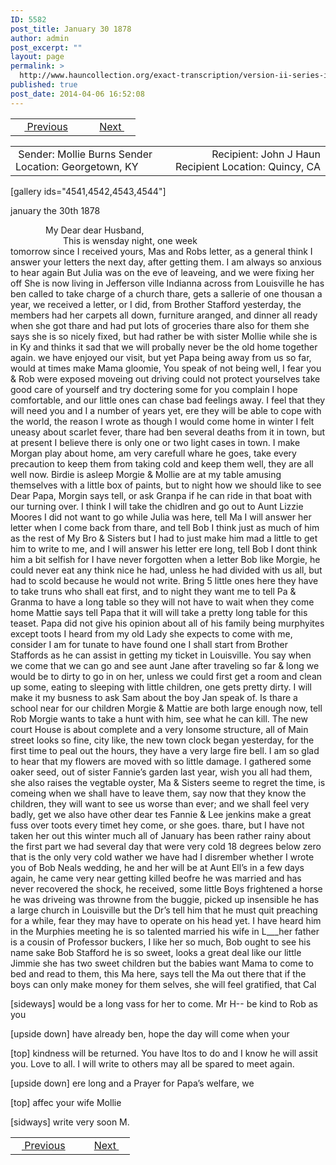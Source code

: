 ```yaml
---
ID: 5582
post_title: January 30 1878
author: admin
post_excerpt: ""
layout: page
permalink: >
  http://www.hauncollection.org/exact-transcription/version-ii-series-iv/january-30-1878/
published: true
post_date: 2014-04-06 16:52:08
---
```

<table style="width: 100%;" align="center">
<tbody>
<tr>
<td width="50%"> <a href="http://www.hauncollection.org/version-2/version-ii-series-iv/december-28-1877/"><img src="https://lh3.googleusercontent.com/-EFJpxxNiPNw/VqgtWBCZrMI/AAAAAAAAAFU/WfY4lPFWWkg/s800-Ic42/Soeb-Plain-Arrows-8-10px.png" alt="" width="10" height="10" /> Previous</a></td>
<td style="text-align: right;"><a href="http://www.hauncollection.org/version-2/version-ii-series-iv/february-5-1878/">Next <img src="https://lh3.googleusercontent.com/-67k0cYlpXHw/VqgtWKz1MXI/AAAAAAAAAFU/k9PW_Piyurk/s800-Ic42/Soeb-Plain-Arrows-5-10px.png" alt="" width="10" height="10" /></a></td>
</tr>
</tbody>
</table>

<table style="width: 100%;" align="center">
<tbody>
<tr>
<td width="50%"> Sender: Mollie Burns
Sender Location: Georgetown, KY</td>
<td style="text-align: right;">Recipient: John J Haun
Recipient Location: Quincy, CA</td>
</tr>
</tbody>
</table>
[gallery ids="4541,4542,4543,4544"]

january the 30th 1878
<div style="text-indent: 4em;">My Dear dear Husband,</div>
<div style="text-indent: 6em;">This is wensday night, one week</div>
tomorrow since I received yours, Mas and Robs letter, as a
general think I answer your letters the next day, after getting
them. I am always so anxious to hear again But Julia
was on the eve of leaveing, and we were fixing her off
She is now living in Jefferson ville Indianna across from
Louisville he has ben called to take charge of a
church thare, gets a sallerie of one thousan a year,
we received a letter, or I did, from Brother Stafford
yesterday, the members had her carpets all down, furniture
aranged, and dinner all ready when she got thare
and had put lots of groceries thare also for them
she says she is so nicely fixed, but had rather be
with sister Mollie while she is in Ky and thinks it
sad that we will probally never be the old home
together again. we have enjoyed our visit, but yet
Papa being away from us so far, would at times make
Mama gloomie, You speak of not being well, I fear
you &amp; Rob were exposed moveing out driving could
not protect yourselves take good care of yourself
and try doctering some for you complain I hope
comfortable, and our little ones can chase bad
feelings away. I feel that they will need you and
I a number of years yet, ere they will be able to cope with
the world, the reason I wrote as though I would come
home in winter I felt uneasy about scarlet fever,
thare had ben several deaths from it in town, but
at present I believe there is only one or two light cases
in town. I make Morgan play about home, am very
carefull whare he goes, take every precaution to keep
them from taking cold and keep them well, they
are all well now. Birdie is asleep Morgie &amp; Mollie are
at my table amusing themselves with a little box of
paints, but to night how we should like to see Dear
Papa, Morgin says tell, or ask Granpa if he can
ride in that boat with our turning over. I think
I will take the chidlren and go out to Aunt Lizzie
Moores I did not want to go while Julia was
here, tell Ma I will answer her letter when I
come back from thare, and tell Bob I think
just as much of him as the rest of My Bro &amp; Sisters
but I had to just make him mad a little
to get him to write to me, and I will answer
his letter ere long, tell Bob I dont think him
a bit selfish for I have never forgotten when
a letter Bob like Morgie, he could never eat
any think nice he had, unless he had divided
with us all, but had to scold because he would
not write. Bring 5 little ones here they have to take
truns who shall eat first, and to night they want
me to tell Pa &amp; Granma to have a long table
so they will not have to wait when they come home
Mattie says tell Papa that it will will take a pretty long
table for this teaset. Papa did not give his opinion
about all of his family being murphyites except toots
I heard from my old Lady she expects to come with
me, consider I am for tunate to have found one
I shall start from Brother Staffords as he can
assist in getting my ticket in Louisville. You say
when we come that we can go and see aunt Jane
after traveling so far &amp; long we would be to dirty
to go in on her, unless we could first get a room
and clean up some, eating to sleeping with little
children, one gets pretty dirty. I will make it my busness
to ask Sam about the boy Jan speak of. Is thare a
school near for our children Morgie &amp; Mattie are both
large enough now, tell Rob Morgie wants to take a
hunt with him, see what he can kill. The new court
House is about complete and a very lonsome
structure, all of Main street looks so fine, city
like, the new town clock began yesterday, for the
first time to peal out the hours, they have a
very large fire bell. I am so glad to hear that
my flowers are moved with so little damage. I
gathered some oaker seed, out of sister Fannie’s
garden last year, wish you all had them, she
also raises the vegtable oyster, Ma &amp; Sisters
seeme to regret the time, is comeing when we
shall have to leave them, say now that they
know the children, they will want to see us
worse than ever; and we shall feel very badly, get
we also have other dear tes Fannie &amp; Lee jenkins make
a great fuss over toots every timet hey come, or she
goes. thare, but I have not taken her out this winter
much all of January has been rather rainy about
the first part we had several day that were very
cold 18 degrees below zero that is the only
very cold wather we have had I disrember whether
I wrote you of Bob Neals wedding, he and her
will be at Aunt Ell’s in a few days again, he
came very near getting killed beofre he was married
and has never recovered the shock, he received, some
little Boys frightened a horse he was driveing was
throwne from the buggie, picked up insensible he
has a large church in Louisville but the Dr’s tell
him that he must quit preaching for a while, fear
they may have to operate on his head yet. I have
heard him in the Murphies meeting he is so talented
married his wife in L___her father is a cousin of
Professor buckers, I like her so much, Bob ought to
see his name sake Bob Stafford he is so sweet, looks
a great deal like our little Jimmie she has two sweet
children but the babies want Mama to come to bed
and read to them, this Ma here, says tell the Ma
out there that if the boys can only make money
for them selves, she will feel gratified, that Cal

[sideways]
would be a long vass for her to come. Mr H-- be kind to Rob as you

[upside down]
have already ben, hope the day will come when your

[top]
kindness will be returned. You have ltos to do and
I know he will assit you. Love to all. I will write to others
may all be spared to meet again.

[upside down]
ere long and a Prayer for Papa’s welfare, we

[top]
affec your wife Mollie

[sidways]
write very soon M.

<table style="width: 100%;" align="center">
<tbody>
<tr>
<td width="50%"> <a href="http://www.hauncollection.org/version-2/version-ii-series-iv/december-28-1877/"><img src="https://lh3.googleusercontent.com/-EFJpxxNiPNw/VqgtWBCZrMI/AAAAAAAAAFU/WfY4lPFWWkg/s800-Ic42/Soeb-Plain-Arrows-8-10px.png" alt="" width="10" height="10" /> Previous</a></td>
<td style="text-align: right;"><a href="http://www.hauncollection.org/version-2/version-ii-series-iv/february-5-1878/">Next <img src="https://lh3.googleusercontent.com/-67k0cYlpXHw/VqgtWKz1MXI/AAAAAAAAAFU/k9PW_Piyurk/s800-Ic42/Soeb-Plain-Arrows-5-10px.png" alt="" width="10" height="10" /></a></td>
</tr>
</tbody>
</table>
